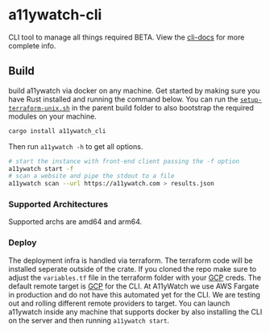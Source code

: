 # a11ywatch-cli

CLI tool to manage all things required BETA. View the [cli-docs](https://docs.a11ywatch.com/documentation/cli/) for more complete info.

## Build

build a11ywatch via docker on any machine. Get started by making sure you have Rust installed and running the command below. You can run the [`setup-terraform-unix.sh`](../build/setup-terraform-unix.sh) in the parent build folder to also bootstrap the required modules on your machine.

```sh
cargo install a11ywatch_cli
```

Then run `a11ywatch -h` to get all options.

```sh
# start the instance with front-end client passing the -f option
a11ywatch start -f
# scan a website and pipe the stdout to a file
a11ywatch scan --url https://a11ywatch.com > results.json
```

### Supported Architectures

Supported archs are amd64 and arm64.

### Deploy

The deployment infra is handled via terraform. The terraform code will be installed seperate outside of the crate.
If you cloned the repo make sure to adjust the `variables.tf` file in the terraform folder with your [GCP](https://cloud.google.com/) creds.
The default remote target is [GCP](https://cloud.google.com/) for the CLI. At A11yWatch we use AWS Fargate in production and do not have this automated yet for the CLI. We are testing out and rolling different remote providers to target. You can launch a11ywatch inside any machine that supports docker by also installing the CLI on the server and then running `a11ywatch start`.

